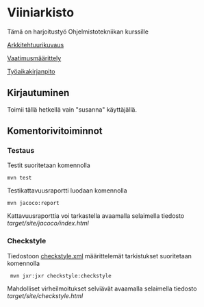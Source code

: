 # Viiniarkisto

Tämä on harjoitustyö Ohjelmistotekniikan kurssille 

[Arkkitehtuurikuvaus](https://github.com/sritala/ot-harjoitustyo/tree/master/dokumentaatio/arkkitehtuuri)

[Vaatimusmäärittely](https://github.com/sritala/ot-harjoitustyo/tree/master/dokumentaatio/vaatimusmaarittely)

[Työaikakirjanpito](https://github.com/sritala/ot-harjoitustyo/blob/master/dokumentaatio/tuntikirjanpito.md)

## Kirjautuminen

Toimii tällä hetkellä vain "susanna" käyttäjällä.

## Komentorivitoiminnot

### Testaus

Testit suoritetaan komennolla

```
mvn test
```

Testikattavuusraportti luodaan komennolla

```
mvn jacoco:report
```

Kattavuusraporttia voi tarkastella avaamalla selaimella tiedosto _target/site/jacoco/index.html_

### Checkstyle

Tiedostoon [checkstyle.xml](https://github.com/sritala/ot-harjoitustyo/blob/master/Viiniarkisto/checkstyle.xml) määrittelemät tarkistukset suoritetaan komennolla

```
 mvn jxr:jxr checkstyle:checkstyle
```

Mahdolliset virheilmoitukset selviävät avaamalla selaimella tiedosto _target/site/checkstyle.html_

